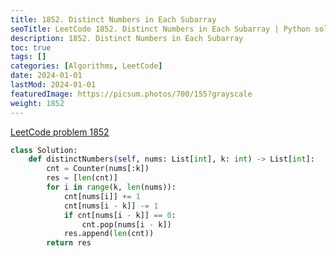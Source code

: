 ```yaml
---
title: 1852. Distinct Numbers in Each Subarray
seoTitle: LeetCode 1852. Distinct Numbers in Each Subarray | Python solution and explanation
description: 1852. Distinct Numbers in Each Subarray
toc: true
tags: []
categories: [Algorithms, LeetCode]
date: 2024-01-01
lastMod: 2024-01-01
featuredImage: https://picsum.photos/700/155?grayscale
weight: 1852
---
```


[LeetCode problem 1852](https://leetcode.com/problems/distinct-numbers-in-each-subarray/)

```python
class Solution:
    def distinctNumbers(self, nums: List[int], k: int) -> List[int]:
        cnt = Counter(nums[:k])
        res = [len(cnt)]
        for i in range(k, len(nums)):
            cnt[nums[i]] += 1
            cnt[nums[i - k]] -= 1
            if cnt[nums[i - k]] == 0:
                cnt.pop(nums[i - k])
            res.append(len(cnt))
        return res

```

